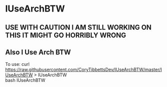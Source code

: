 # IUseArchBTW
## USE WITH CAUTION I AM STILL WORKING ON THIS IT MIGHT GO HORRIBLY WRONG
## Also I Use Arch BTW

To use: curl https://raw.githubusercontent.com/CoryTibbettsDev/IUseArchBTW/master/IUseArchBTW > IUseArchBTW <br  />
bash IUseArchBTW
